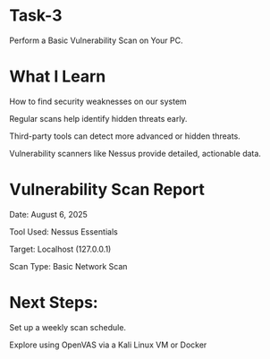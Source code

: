 # Task-3
Perform a Basic Vulnerability Scan on Your PC.
# What I Learn
How to find security weaknesses on our system

Regular scans help identify hidden threats early.

Third-party tools can detect more advanced or hidden threats.

Vulnerability scanners like Nessus provide detailed, actionable data.
# Vulnerability Scan Report
Date: August 6, 2025

Tool Used: Nessus Essentials

Target: Localhost (127.0.0.1)

Scan Type: Basic Network Scan
# Next Steps:
Set up a weekly scan schedule.

Explore using OpenVAS via a Kali Linux VM or Docker

